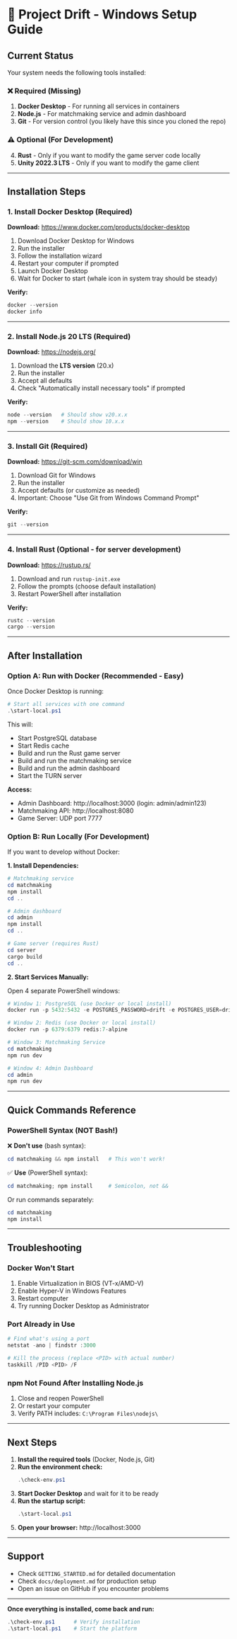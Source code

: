 # 🚀 Project Drift - Windows Setup Guide

## Current Status

Your system needs the following tools installed:

### ❌ Required (Missing)
1. **Docker Desktop** - For running all services in containers
2. **Node.js** - For matchmaking service and admin dashboard
3. **Git** - For version control (you likely have this since you cloned the repo)

### ⚠️ Optional (For Development)
4. **Rust** - Only if you want to modify the game server code locally
5. **Unity 2022.3 LTS** - Only if you want to modify the game client

---

## Installation Steps

### 1. Install Docker Desktop (Required)

**Download:** https://www.docker.com/products/docker-desktop

1. Download Docker Desktop for Windows
2. Run the installer
3. Follow the installation wizard
4. Restart your computer if prompted
5. Launch Docker Desktop
6. Wait for Docker to start (whale icon in system tray should be steady)

**Verify:**
```powershell
docker --version
docker info
```

---

### 2. Install Node.js 20 LTS (Required)

**Download:** https://nodejs.org/

1. Download the **LTS version** (20.x)
2. Run the installer
3. Accept all defaults
4. Check "Automatically install necessary tools" if prompted

**Verify:**
```powershell
node --version   # Should show v20.x.x
npm --version    # Should show 10.x.x
```

---

### 3. Install Git (Required)

**Download:** https://git-scm.com/download/win

1. Download Git for Windows
2. Run the installer
3. Accept defaults (or customize as needed)
4. Important: Choose "Use Git from Windows Command Prompt"

**Verify:**
```powershell
git --version
```

---

### 4. Install Rust (Optional - for server development)

**Download:** https://rustup.rs/

1. Download and run `rustup-init.exe`
2. Follow the prompts (choose default installation)
3. Restart PowerShell after installation

**Verify:**
```powershell
rustc --version
cargo --version
```

---

## After Installation

### Option A: Run with Docker (Recommended - Easy)

Once Docker Desktop is running:

```powershell
# Start all services with one command
.\start-local.ps1
```

This will:
- Start PostgreSQL database
- Start Redis cache
- Build and run the Rust game server
- Build and run the matchmaking service
- Build and run the admin dashboard
- Start the TURN server

**Access:**
- Admin Dashboard: http://localhost:3000 (login: admin/admin123)
- Matchmaking API: http://localhost:8080
- Game Server: UDP port 7777

### Option B: Run Locally (For Development)

If you want to develop without Docker:

**1. Install Dependencies:**
```powershell
# Matchmaking service
cd matchmaking
npm install
cd ..

# Admin dashboard
cd admin
npm install
cd ..

# Game server (requires Rust)
cd server
cargo build
cd ..
```

**2. Start Services Manually:**

Open 4 separate PowerShell windows:

```powershell
# Window 1: PostgreSQL (use Docker or local install)
docker run -p 5432:5432 -e POSTGRES_PASSWORD=drift -e POSTGRES_USER=drift -e POSTGRES_DB=drift postgres:16

# Window 2: Redis (use Docker or local install)
docker run -p 6379:6379 redis:7-alpine

# Window 3: Matchmaking Service
cd matchmaking
npm run dev

# Window 4: Admin Dashboard
cd admin
npm run dev
```

---

## Quick Commands Reference

### PowerShell Syntax (NOT Bash!)

❌ **Don't use** (bash syntax):
```powershell
cd matchmaking && npm install   # This won't work!
```

✅ **Use** (PowerShell syntax):
```powershell
cd matchmaking; npm install     # Semicolon, not &&
```

Or run commands separately:
```powershell
cd matchmaking
npm install
```

---

## Troubleshooting

### Docker Won't Start

1. Enable Virtualization in BIOS (VT-x/AMD-V)
2. Enable Hyper-V in Windows Features
3. Restart computer
4. Try running Docker Desktop as Administrator

### Port Already in Use

```powershell
# Find what's using a port
netstat -ano | findstr :3000

# Kill the process (replace <PID> with actual number)
taskkill /PID <PID> /F
```

### npm Not Found After Installing Node.js

1. Close and reopen PowerShell
2. Or restart your computer
3. Verify PATH includes: `C:\Program Files\nodejs\`

---

## Next Steps

1. **Install the required tools** (Docker, Node.js, Git)
2. **Run the environment check:**
   ```powershell
   .\check-env.ps1
   ```
3. **Start Docker Desktop** and wait for it to be ready
4. **Run the startup script:**
   ```powershell
   .\start-local.ps1
   ```
5. **Open your browser:** http://localhost:3000

---

## Support

- Check `GETTING_STARTED.md` for detailed documentation
- Check `docs/deployment.md` for production setup
- Open an issue on GitHub if you encounter problems

---

**Once everything is installed, come back and run:**
```powershell
.\check-env.ps1      # Verify installation
.\start-local.ps1    # Start the platform
```
